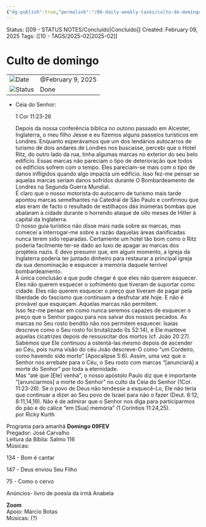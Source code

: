 ```yaml
---
{"dg-publish":true,"permalink":"/06-daily-weekly-tasks/culto-de-domingo/","dgPassFrontmatter":true,"noteIcon":"child","created":"2025-10-16T10:26:59.893+01:00","updated":"2025-10-18T20:50:37.826+01:00"}
---
```


Status: [[09 - STATUS NOTES/Concluído\|Concluído]]
Created: February 09, 2025
Tags: [[10 - TAGS/2025-02\|2025-02]]
# Culto de domingo

|                                                         |                   |
| ------------------------------------------------------- | ----------------- |
| ![](Dashboard/Attachments/calendar_gray%201286.svg)Date | @February 9, 2025 |
| ![](Dashboard/Attachments/burst_gray%208.svg)Status     | Done              |

- Ceia do Senhor:
    
    1 Cor 11:23-26
    
    Depois da nossa conferência bíblica no outono passado em Alcester, Inglaterra, o meu filho Jesse e eu fizemos alguns passeios turísticos em Londres. Enquanto esperávamos que um dos lendários autocarros de turismo de dois andares de Londres nos buscasse, percebi que o Hotel Ritz, do outro lado da rua, tinha algumas marcas no exterior do seu belo edifício. Essas marcas não pareciam o tipo de deterioração que todos os edifícios sofrem com o tempo. Eles pareciam-se mais com o tipo de danos infligidos quando algo impacta um edifício. Isso fez-me pensar se aquelas marcas seriam danos sofridos durante O Bombardeamento de Londres na Segunda Guerra Mundial.  
    É claro que o nosso motorista do autocarro de turismo mais tarde apontou marcas semelhantes na Catedral de São Paulo e confirmou que elas eram de facto o resultado de estilhaços das inúmeras bombas que abalaram a cidade durante o horrendo ataque de oito meses de Hitler à capital da Inglaterra.  
    O nosso guia turístico não disse mais nada sobre as marcas, mas comecei a interrogar-me sobre a razão daquelas áreas danificadas nunca terem sido reparadas. Certamente um hotel tão bom como o Ritz poderia facilmente ter-se dado ao luxo de apagar as marcas dos projéteis nazis. E devo presumir que, em algum momento, a Igreja da Inglaterra poderia ter juntado dinheiro para restaurar a principal igreja da sua denominação e esquecer a memória daquele terrível bombardeamento.  
    A única conclusão a que pude chegar é que eles não querem esquecer. Eles não querem esquecer o sofrimento que tiveram de suportar como cidade. Eles não querem esquecer o preço que tiveram de pagar pela liberdade do fascismo que continuam a desfrutar até hoje. E não é provável que esqueçam. Aquelas marcas não permitem.  
    Isso fez-me pensar em como nunca seremos capazes de esquecer o preço que o Senhor pagou para nos salvar dos nossos pecados. As marcas no Seu rosto bendito não nos permitem esquecer. Isaías descreve como o Seu rosto foi brutalizado (Is 52:14), e Ele manteve aquelas cicatrizes depois de ressuscitar dos mortos (cf. João 20:27). Sabemos que Ele continuou a ostentá-las mesmo depois de ascender ao Céu, pois numa visão do céu João descreve-O como “um Cordeiro, como havendo sido morto” (Apocalipse 5:6). Assim, uma vez que o Senhor nos arrebate para o Céu, o Seu rosto com marcas “[anunciará] a morte do Senhor” por toda a eternidade.  
    Mas “até que [Ele] venha”, o nosso apóstolo Paulo diz que é importante “[anunciarmos] a morte do Senhor” no culto da Ceia do Senhor (1Cor. 11:23-26). Se o povo de Deus não tendesse a esquecê-Lo, Ele não teria que continuar a dizer ao Seu povo de Israel para não o fazer (Deut. 6:12; 8:11,14,19). Não é de admirar que o Senhor nos diga para participarmos do pão e do cálice “em [Sua] memória” (1 Coríntios 11:24,25).  
    por Ricky Kurth  
    

Programa para amanhã **Domingo 09FEV**  
Pregador: José Carvalho  
Leitura da Bíblia: Salmo 116  
Músicas:

134 - Bom é cantar

147 - Deus enviou Seu Filho

75 - Como o cervo  

Anúncios- livro de poesia da irmã Anabela

**Zoom**  
Apoio: Márcio Botas  
Músicas: (?)